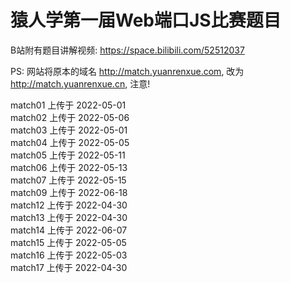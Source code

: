 # 猿人学第一届Web端口JS比赛题目

B站附有题目讲解视频: https://space.bilibili.com/52512037

PS: 网站将原本的域名 http://match.yuanrenxue.com, 改为 http://match.yuanrenxue.cn, 注意!

match01 上传于 2022-05-01  
match02 上传于 2022-05-06  
match03 上传于 2022-05-01  
match04 上传于 2022-05-05  
match05 上传于 2022-05-11  
match06 上传于 2022-05-13  
match07 上传于 2022-05-15  
match09 上传于 2022-06-18  
match12 上传于 2022-04-30  
match13 上传于 2022-04-30  
match14 上传于 2022-06-07  
match15 上传于 2022-05-05  
match16 上传于 2022-05-03  
match17 上传于 2022-04-30 
